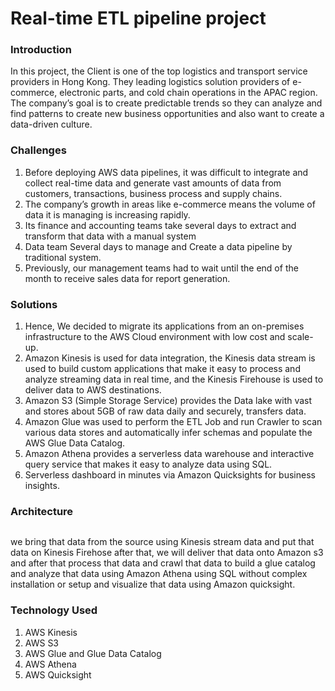 # Real-time ETL pipeline project

<h3 align="left">Introduction</h3>

In this project, the Client is one of the top logistics and transport service providers in Hong Kong. They leading logistics solution providers of e-commerce, electronic parts, and cold chain operations in the APAC region. The company’s goal is to create predictable trends so they can analyze and find patterns to create new business opportunities and also want to create a data-driven culture.

<h3 align="left">Challenges</h3>

1. Before deploying AWS data pipelines, it was difficult to integrate and collect real-time data and generate vast amounts of data from customers, transactions,
business process and supply chains.
2. The company’s growth in areas like e-commerce means the volume of data it is managing is increasing rapidly.
3. Its finance and accounting teams take several days to extract and transform that data with a manual system
4. Data team Several days to manage and Create a data pipeline by traditional system.
5. Previously, our management teams had to wait until the end of the month to receive sales data for report generation.

<h3 align="left">Solutions</h3>

1. Hence, We decided to migrate its applications from an on-premises infrastructure to the AWS Cloud environment with low cost and scale-up.
2. Amazon Kinesis is used for data integration, the Kinesis data stream is used to build custom applications that make it easy to process and analyze streaming data in real time, and the Kinesis Firehouse is used to deliver data to AWS destinations.
3. Amazon S3 (Simple Storage Service) provides the Data lake with vast and stores about 5GB of raw data daily and securely, transfers data.
4. Amazon Glue was used to perform the ETL Job and run Crawler to scan various data stores and automatically infer schemas and populate the AWS Glue Data Catalog.
5. Amazon Athena provides a serverless data warehouse and interactive query service that makes it easy to analyze data using SQL.
6. Serverless dashboard in minutes via Amazon Quicksights for business insights.

<h3 align="left">Architecture</h3>
<img src="https://github.com/sagardhavalgi/Real-time-data-engineering-project/blob/main/Project_Archi.PNG" class="img-responsive" alt=""> </div>

we bring that data from the source using Kinesis stream data and put that data on Kinesis Firehose after that, we will deliver that data onto Amazon s3 and after that process that data and crawl that data to build a glue catalog and analyze that data using Amazon Athena using SQL without complex installation or setup and visualize that data using Amazon quicksight.

<h3 align="left">Technology Used</h3>

1. AWS Kinesis
2. AWS S3
3. AWS Glue and Glue Data Catalog
4. AWS Athena
5. AWS Quicksight


